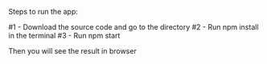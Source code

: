 Steps to run the app:

#1 - Download the source code and go to the directory
#2 - Run npm install in the terminal
#3 - Run npm start

Then you will see the result in browser